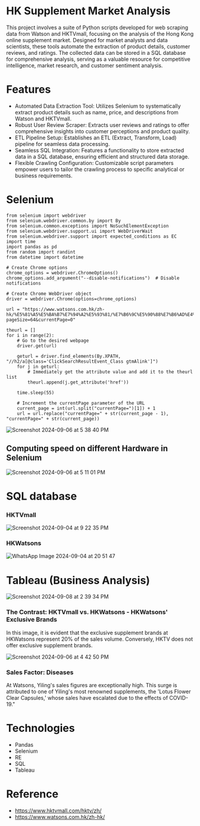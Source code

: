 # HK Supplement Market Analysis

This project involves a suite of Python scripts developed for web scraping data from Watson and HKTVmall, focusing on the analysis of the Hong Kong online supplement market. Designed for market analysts and data scientists, these tools automate the extraction of product details, customer reviews, and ratings. The collected data can be stored in a SQL database for comprehensive analysis, serving as a valuable resource for competitive intelligence, market research, and customer sentiment analysis.

# Features
- Automated Data Extraction Tool: Utilizes Selenium to systematically extract product details such as name, price, and descriptions from Watson and HKTVmall.
- Robust User Review Scraper: Extracts user reviews and ratings to offer comprehensive insights into customer perceptions and product quality.
- ETL Pipeline Setup: Establishes an ETL (Extract, Transform, Load) pipeline for seamless data processing.
- Seamless SQL Integration: Features a functionality to store extracted data in a SQL database, ensuring efficient and structured data storage.
- Flexible Crawling Configuration: Customizable script parameters empower users to tailor the crawling process to specific analytical or business requirements.


# Selenium

```
from selenium import webdriver
from selenium.webdriver.common.by import By
from selenium.common.exceptions import NoSuchElementException
from selenium.webdriver.support.ui import WebDriverWait
from selenium.webdriver.support import expected_conditions as EC
import time
import pandas as pd
from random import randint
from datetime import datetime

# Create Chrome options
chrome_options = webdriver.ChromeOptions()
chrome_options.add_argument("--disable-notifications")  # Disable notifications

# Create Chrome WebDriver object
driver = webdriver.Chrome(options=chrome_options)

url = "https://www.watsons.com.hk/zh-hk/%E5%81%A5%E5%BA%B7%E7%94%A2%E5%93%81/%E7%B6%9C%E5%90%88%E7%B6%AD%E4%BB%96%E5%91%BD/c/040313?pageSize=64&currentPage=0"

theurl = []
for i in range(2):
    # Go to the desired webpage
    driver.get(url)
    
    geturl = driver.find_elements(By.XPATH, "//h2/a[@class='ClickSearchResultEvent_Class gtmAlink']")
    for j in geturl:
        # Immediately get the attribute value and add it to the theurl list
        theurl.append(j.get_attribute('href'))
        
    time.sleep(55)
    
    # Increment the currentPage parameter of the URL
    current_page = int(url.split("currentPage=")[1]) + 1
    url = url.replace("currentPage=" + str(current_page - 1), "currentPage=" + str(current_page))
```
![Screenshot 2024-09-06 at 5 38 40 PM](https://github.com/user-attachments/assets/6b55fe1d-2c4c-4ef3-891b-c4e7028c72e5)



## Computing speed on different Hardware in Selenium
![Screenshot 2024-09-06 at 5 11 01 PM](https://github.com/user-attachments/assets/0441e48e-64aa-41a5-89be-ff3b7c052037)




# SQL database
### HKTVmall 
![Screenshot 2024-09-04 at 9 22 35 PM](https://github.com/user-attachments/assets/5a2f522a-ece2-4db8-93f8-0b166b9276d7) 

### HKWatsons 
![WhatsApp Image 2024-09-04 at 20 51 47](https://github.com/user-attachments/assets/7bb63ea1-1b7f-4823-bd9e-db5ed68e3709)

# Tableau (Business Analysis)
![Screenshot 2024-09-08 at 2 39 34 PM](https://github.com/user-attachments/assets/cc803f44-6967-4fe1-8ce7-5838ff8a0a9e)

### The Contrast: HKTVmall vs. HKWatsons - HKWatsons' Exclusive Brands
In this image, it is evident that the exclusive supplement brands at HKWatsons represent 20% of the sales volume. Conversely, HKTV does not offer exclusive supplement brands.


![Screenshot 2024-09-06 at 4 42 50 PM](https://github.com/user-attachments/assets/e912e304-2853-4048-9394-f591b9a91071)

### Sales Factor: Diseases

At Watsons, Yiling's sales figures are exceptionally high. This surge is attributed to one of Yiling's most renowned supplements, the 'Lotus Flower Clear Capsules,' whose sales have escalated due to the effects of COVID-19."

# Technologies
- Pandas
- Selenium
- RE
- SQL
- Tableau
  
# Reference
- https://www.hktvmall.com/hktv/zh/
- https://www.watsons.com.hk/zh-hk/


